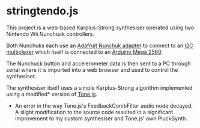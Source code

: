# stringtendo.js

This project is a web-based Karplus-Strong synthesiser operated using two Nintendo Wii Nunchuck controllers.

Both Nunchuks each use an [Adafruit Nunchuk adapter](https://www.adafruit.com/product/4836) to connect to an [I2C multiplexer](https://www.adafruit.com/product/2717) which itself is connected to an [Arduino Mega 2560](https://store.arduino.cc/products/arduino-mega-2560-rev3).

The Nunchuck button and accelerometer data is then sent to a PC through serial where it is imported into a web browser and used to control the synthesiser.

The synthesiser itself uses a simple Karplus-Strong algorithm implemented using a modified* version of [Tone.js]([url](https://tonejs.github.io/)https://tonejs.github.io/).


* An error in the way Tone.js's FeedbackCombFilter audio node decayed. A slight modification to the source code resulted in a significant improvement to my custom synthesiser and Tone.js' own PluckSynth.
